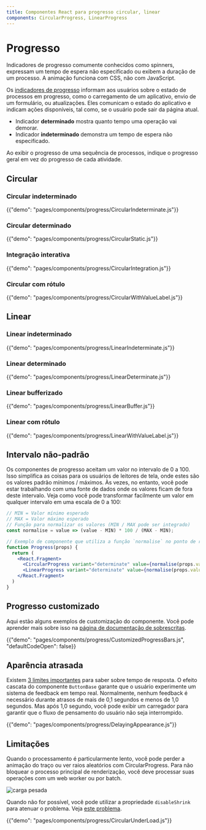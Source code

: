 ```yaml
---
title: Componentes React para progresso circular, linear
components: CircularProgress, LinearProgress
---
```


# Progresso

<p class="description">Indicadores de progresso comumente conhecidos como spinners, expressam um tempo de espera não especificado ou exibem a duração de um processo. A animação funciona com CSS, não com JavaScript.</p>

Os [indicadores de progresso](https://material.io/design/components/progress-indicators.html) informam aos usuários sobre o estado de processos em progresso, como o carregamento de um aplicativo, envio de um formulário, ou atualizações. Eles comunicam o estado do aplicativo e indicam ações disponíveis, tal como, se o usuário pode sair da página atual.

- Indicador **determinado** mostra quanto tempo uma operação vai demorar.
- Indicador **indeterminado** demonstra um tempo de espera não especificado.

Ao exibir o progresso de uma sequência de processos, indique o progresso geral em vez do progresso de cada atividade.

## Circular

### Circular indeterminado

{{"demo": "pages/components/progress/CircularIndeterminate.js"}}

### Circular determinado

{{"demo": "pages/components/progress/CircularStatic.js"}}

### Integração interativa

{{"demo": "pages/components/progress/CircularIntegration.js"}}

### Circular com rótulo

{{"demo": "pages/components/progress/CircularWithValueLabel.js"}}

## Linear

### Linear indeterminado

{{"demo": "pages/components/progress/LinearIndeterminate.js"}}

### Linear determinado

{{"demo": "pages/components/progress/LinearDeterminate.js"}}

### Linear bufferizado

{{"demo": "pages/components/progress/LinearBuffer.js"}}

### Linear com rótulo

{{"demo": "pages/components/progress/LinearWithValueLabel.js"}}

## Intervalo não-padrão

Os componentes de progresso aceitam um valor no intervalo de 0 a 100. Isso simplifica as coisas para os usuários de leitores de tela, onde estes são os valores padrão mínimos / máximos. Às vezes, no entanto, você pode estar trabalhando com uma fonte de dados onde os valores ficam de fora deste intervalo. Veja como você pode transformar facilmente um valor em qualquer intervalo em uma escala de 0 a 100:

```jsx
// MIN = Valor mínimo esperado
// MAX = Valor máximo esperado
// Função para normalizar os valores (MIN / MAX pode ser integrado)
const normalise = value => (value - MIN) * 100 / (MAX - MIN);

// Exemplo de componente que utiliza a função `normalise` no ponto de renderização.
function Progress(props) {
  return (
    <React.Fragment>
      <CircularProgress variant="determinate" value={normalise(props.value)} />
      <LinearProgress variant="determinate" value={normalise(props.value)} />
    </React.Fragment>
  )
}
```

## Progresso customizado

Aqui estão alguns exemplos de customização do componente. Você pode aprender mais sobre isso na [página de documentação de sobrescritas](/customization/components/).

{{"demo": "pages/components/progress/CustomizedProgressBars.js", "defaultCodeOpen": false}}

## Aparência atrasada

Existem [3 limites importantes](https://www.nngroup.com/articles/response-times-3-important-limits/) para saber sobre tempo de resposta. O efeito cascata do componente `ButtonBase` garante que o usuário experimente um sistema de feedback em tempo real. Normalmente, nenhum feedback é necessário durante atrasos de mais de 0,1 segundos e menos de 1,0 segundos. Mas após 1,0 segundo, você pode exibir um carregador para garantir que o fluxo de pensamento do usuário não seja interrompido.

{{"demo": "pages/components/progress/DelayingAppearance.js"}}

## Limitações

Quando o processamento é particularmente lento, você pode perder a animação do traço ou ver raios aleatórios com CircularProgress. Para não bloquear o processo principal de renderização, você deve processar suas operações com um web worker ou por batch.

![carga pesada](/static/images/progress/heavy-load.gif)

Quando não for possível, você pode utilizar a propriedade `disableShrink` para atenuar o problema. Veja [este problema](https://github.com/quizlet/material-ui/issues/10327).

{{"demo": "pages/components/progress/CircularUnderLoad.js"}}
